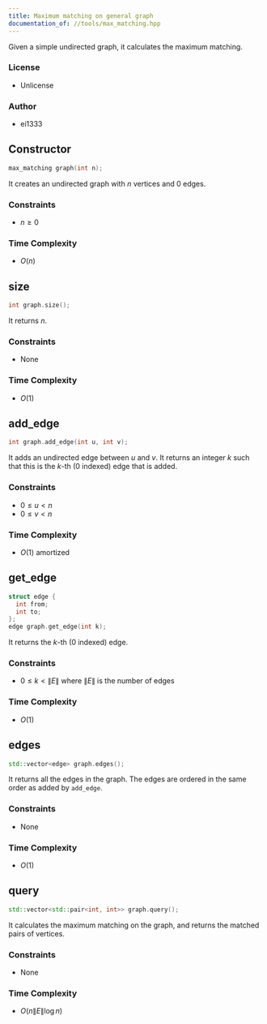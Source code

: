```yaml
---
title: Maximum matching on general graph
documentation_of: //tools/max_matching.hpp
---
```


Given a simple undirected graph, it calculates the maximum matching.

### License
- Unlicense

### Author
- ei1333

## Constructor
```cpp
max_matching graph(int n);
```

It creates an undirected graph with $n$ vertices and $0$ edges.

### Constraints
- $n \geq 0$

### Time Complexity
- $O(n)$

## size
```cpp
int graph.size();
```

It returns $n$.

### Constraints
- None

### Time Complexity
- $O(1)$

## add_edge
```cpp
int graph.add_edge(int u, int v);
```

It adds an undirected edge between $u$ and $v$.
It returns an integer $k$ such that this is the $k$-th ($0$ indexed) edge that is added.

### Constraints
- $0 \leq u < n$
- $0 \leq v < n$

### Time Complexity
- $O(1)$ amortized

## get_edge
```cpp
struct edge {
  int from;
  int to;
};
edge graph.get_edge(int k);
```

It returns the $k$-th ($0$ indexed) edge.

### Constraints
- $0 \leq k < \|E\|$ where $\|E\|$ is the number of edges

### Time Complexity
- $O(1)$

## edges
```cpp
std::vector<edge> graph.edges();
```

It returns all the edges in the graph.
The edges are ordered in the same order as added by `add_edge`.

### Constraints
- None

### Time Complexity
- $O(1)$

## query
```cpp
std::vector<std::pair<int, int>> graph.query();
```

It calculates the maximum matching on the graph, and returns the matched pairs of vertices.

### Constraints
- None

### Time Complexity
- $O(n \|E\| \log n)$
